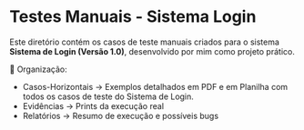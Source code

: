 # Testes Manuais - Sistema Login

Este diretório contém os casos de teste manuais criados para o sistema **Sistema de Login (Versão 1.0)**, desenvolvido por mim como projeto prático.

📌 Organização:

- Casos-Horizontais → Exemplos detalhados em PDF e em Planilha com todos os casos de teste do Sistema de Login.
- Evidências → Prints da execução real
- Relatórios → Resumo de execução e possíveis bugs
